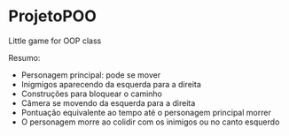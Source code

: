 # ProjetoPOO

Little game for OOP class 

Resumo:
- Personagem principal: pode se mover
- Inigmigos aparecendo da esquerda para a direita
- Construções para bloquear o caminho
- Câmera se movendo da esquerda para a direita
- Pontuação equivalente ao tempo até o personagem principal morrer
- O personagem morre ao colidir com os inimigos ou no canto esquerdo
	
